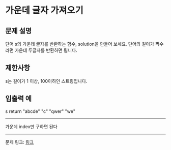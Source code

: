 # 가운데 글자 가져오기
## 문제 설명

단어 s의 가운데 글자를 반환하는 함수, solution을 만들어 보세요. 단어의 길이가 짝수라면 가운데 두글자를 반환하면 됩니다.
## 제한사항
s는 길이가 1 이상, 100이하인 스트링입니다.
## 입출력 예
s	return
"abcde"	"c"
"qwer"	"we"

***

가운데 index만 구하면 된다

***
문제 링크: [링크](https://school.programmers.co.kr/learn/courses/30/lessons/12903)